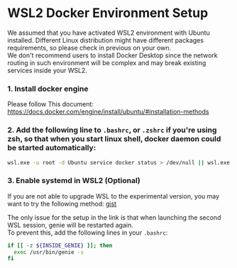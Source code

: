 WSL2 Docker Environment Setup
=============================

We assumed that you have activated WSL2 environment with Ubuntu installed. 
Different Linux distribution might have different packages requirements, so please check in previous on your own.  
We don't recommend users to install Docker Desktop since the network routing in such environment will be complex and may break existing services inside your WSL2.

### 1. Install docker engine

Please follow This document: https://docs.docker.com/engine/install/ubuntu/#installation-methods

### 2. Add the following line to `.bashrc`, or `.zshrc` if you're using zsh, so that when you start linux shell, docker daemon could be started automatically:

```bash
wsl.exe -u root -d Ubuntu service docker status > /dev/null || wsl.exe -u root -d Ubuntu service docker start > /dev/null
```

### 3. Enable systemd in WSL2 (Optional)

If you are not able to upgrade WSL to the experimental version, you may want to try the following method:
[gist](https://gist.github.com/djfdyuruiry/6720faa3f9fc59bfdf6284ee1f41f950)

The only issue for the setup in the link is that when launching the second WSL session, genie will be restarted again.<br>
To prevent this, add the following lines in your `.bashrc`:

```bash
if [[ -z ${INSIDE_GENIE} ]]; then
  exec /usr/bin/genie -s
fi
```
